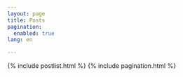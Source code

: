 ```yaml
---
layout: page
title: Posts
pagination:
  enabled: true
lang: en

---
```


{% include postlist.html %}
{% include pagination.html %}

